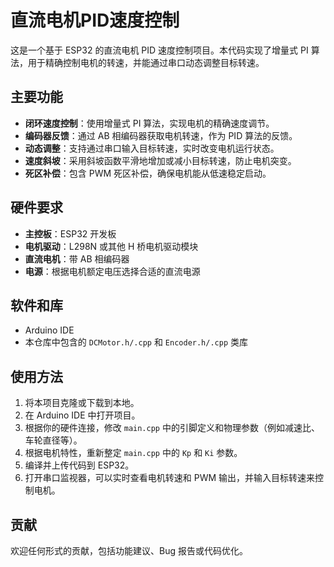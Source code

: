 # 直流电机PID速度控制

这是一个基于 ESP32 的直流电机 PID 速度控制项目。本代码实现了增量式 PI 算法，用于精确控制电机的转速，并能通过串口动态调整目标转速。

## 主要功能

* **闭环速度控制**：使用增量式 PI 算法，实现电机的精确速度调节。
* **编码器反馈**：通过 AB 相编码器获取电机转速，作为 PID 算法的反馈。
* **动态调整**：支持通过串口输入目标转速，实时改变电机运行状态。
* **速度斜坡**：采用斜坡函数平滑地增加或减小目标转速，防止电机突变。
* **死区补偿**：包含 PWM 死区补偿，确保电机能从低速稳定启动。

## 硬件要求

* **主控板**：ESP32 开发板
* **电机驱动**：L298N 或其他 H 桥电机驱动模块
* **直流电机**：带 AB 相编码器
* **电源**：根据电机额定电压选择合适的直流电源

## 软件和库

* Arduino IDE
* 本仓库中包含的 `DCMotor.h/.cpp` 和 `Encoder.h/.cpp` 类库

## 使用方法

1.  将本项目克隆或下载到本地。
2.  在 Arduino IDE 中打开项目。
3.  根据你的硬件连接，修改 `main.cpp` 中的引脚定义和物理参数（例如减速比、车轮直径等）。
4.  根据电机特性，重新整定 `main.cpp` 中的 `Kp` 和 `Ki` 参数。
5.  编译并上传代码到 ESP32。
6.  打开串口监视器，可以实时查看电机转速和 PWM 输出，并输入目标转速来控制电机。

## 贡献

欢迎任何形式的贡献，包括功能建议、Bug 报告或代码优化。
